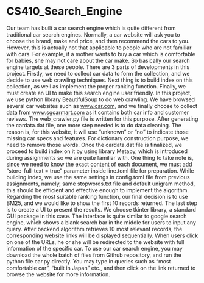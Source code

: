 # CS410_Search_Engine

Our team has built a car search engine which is quite different from traditional car search engines. Normally, a car website will ask you to choose the brand, make and price, and then recommend the cars to you. However, this is actually not that applicable to people who are not familiar with cars. For example, if a mother wants to buy a car which is comfortable for babies, she may not care about the car make. So basically our search engine targets at these people.
There are 3 parts of developments in this project. Firstly, we need to collect car data to form the collection, and we decide to use web crawling techniques. Next thing is to build index on this collection, as well as implement the proper ranking function. Finally, we must create an UI to make this search engine user friendly.
In this project, we use python library BeautifulSoup to do web crawling. We have browsed several car websites such as www.car.com, and we finally choose to collect data from www.sgcarmart.com as it contains both car info and customer reviews. The web_crawler.py file is written for this purpose.
After generating the cardata.dat file, one more step needed is to do data cleaning. The reason is, for this website, it will use “unknown” or “no” to indicate those missing car specs and features. For dictionary construction purpose, we need to remove those words.
Once the cardata.dat file is finalized, we proceed to build index on it by using library Metapy, which is introduced during assignments so we are quite familiar with. One thing to take note is, since we need to know the exact content of each document, we must add “store-full-text = true” parameter inside line.toml file for preparation. While building index, we use the same settings in config.toml file from previous assignments, namely, same stopwords.txt file and default unigram method, this should be efficient and effective enough to implement the algorithm. Regarding the most suitable ranking function, our final decision is to use BM25, and we would like to show the first 10 records returned.
The last step is to create a UI to present the results. We choose tkinter library, a standard GUI package in this case. The interface is quite similar to google search engine, which shows a blank search bar in the middle for users to input any query. After backend algorithm retrieves 10 most relevant records, the corresponding website links will be displayed sequentially. When users click on one of the URLs, he or she will be redirected to the website with full information of the specific car. 
To use our car search engine, you may download the whole batch of files from Github repository, and run the python file car.py directly. You may type in queries such as “most comfortable car”, “built in Japan” etc., and then click on the link returned to browse the website for more information.
